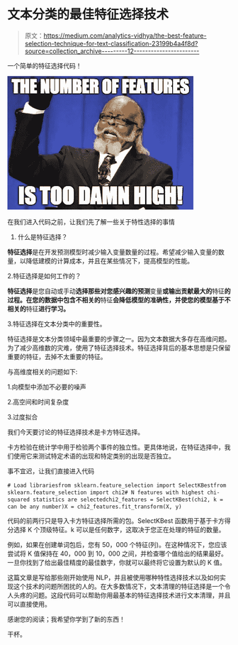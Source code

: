 # 文本分类的最佳特征选择技术

> 原文：<https://medium.com/analytics-vidhya/the-best-feature-selection-technique-for-text-classification-23199b4a4f8d?source=collection_archive---------12----------------------->

一个简单的特征选择代码！

![](img/cb05fda3a1fd0ac215d1d5fcd3233c1f.png)

在我们进入代码之前，让我们先了解一些关于特性选择的事情

1.  什么是特征选择？

**特征选择**是在开发预测模型时减少输入变量数量的过程。希望减少输入变量的数量，以降低建模的计算成本，并且在某些情况下，提高模型的性能。

2.特征选择是如何工作的？

**特征选择**是您自动或手动**选择那些对您感兴趣的预测**变量**或输出贡献最大的**特征**的过程。在您的数据中包含不相关的**特征**会降低模型的准确性，并使您的模型基于不相关的**特征**进行学习。**

3.特征选择在文本分类中的重要性。

特征选择是文本分类领域中最重要的步骤之一。因为文本数据大多存在高维问题。为了减少高维数的灾难，使用了特征选择技术。特征选择背后的基本思想是只保留重要的特征，去掉不太重要的特征。

与高维度相关的问题如下:

1.向模型中添加不必要的噪声

2.高空间和时间复杂度

3.过度拟合

我们今天要讨论的特征选择技术是卡方特征选择。

卡方检验在统计学中用于检验两个事件的独立性。更具体地说，在特征选择中，我们使用它来测试特定术语的出现和特定类别的出现是否独立。

事不宜迟，让我们直接进入代码

```
# Load librariesfrom sklearn.feature_selection import SelectKBestfrom sklearn.feature_selection import chi2# N features with highest chi-squared statistics are selectedchi2_features = SelectKBest(chi2, k = can be any number)X = chi2_features.fit_transform(X, y)
```

代码的前两行只是导入卡方特征选择所需的包。SelectKBest 函数用于基于卡方得分选择 K 个顶级特征。k 可以是任何数字，这取决于您正在处理的特征的数量。

例如，如果在创建单词包后，您有 50，000 个特征(列)。在这种情况下，您应该尝试将 K 值保持在 40，000 到 10，000 之间，并检查哪个值给出的结果最好。一旦你找到了给出最佳精度的最佳数字，你就可以最终将它设置为默认的 K 值。

这篇文章是写给那些刚开始使用 NLP，并且被使用哪种特性选择技术以及如何实现这个技术的问题所困扰的人的。在大多数情况下，文本清理的特征选择是一个令人头疼的问题。这段代码可以帮助你用最基本的特征选择技术进行文本清理，并且可以直接使用。

感谢您的阅读；我希望你学到了新的东西！

干杯。